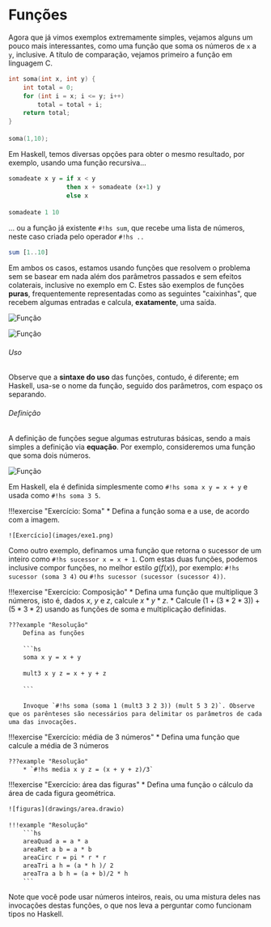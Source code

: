 # Funções
Agora que já vimos exemplos extremamente simples, vejamos alguns um pouco mais interessantes, como uma função que soma os números de `x` a `y`, inclusive.
A título de comparação, vejamos primeiro a função em linguagem C.

```c
int soma(int x, int y) {
    int total = 0;
    for (int i = x; i <= y; i++)
        total = total + i;
    return total;
}

soma(1,10);
```

Em Haskell, temos diversas opções para obter o mesmo resultado, por exemplo, usando uma função recursiva...

```Haskell
somadeate x y = if x < y
                then x + somadeate (x+1) y
                else x

somadeate 1 10
```

... ou a função já existente `#!hs sum`, que recebe uma lista de números, neste caso criada pelo operador `#!hs ..`

```hs
sum [1..10]
```

Em ambos os casos, estamos usando funções que resolvem o problema sem se basear em nada além dos parâmetros passados e sem efeitos colaterais, inclusive no exemplo em C.
Estes são exemplos de funções **puras**, frequentemente representadas como as seguintes "caixinhas", que recebem algumas entradas e calcula, **exatamente**, uma saída.

![Função](drawings/function.drawio#0)

![Função](drawings/function.drawio#1)

###### Uso

Observe que a **sintaxe do uso** das funções, contudo, é diferente; em Haskell, usa-se o nome da função, seguido dos parâmetros, com espaço os separando.

###### Definição

A definição de funções segue algumas estruturas básicas, sendo a mais simples a definição via **equação**.
Por exemplo, consideremos uma função que soma dois números.

![Função](drawings/function.drawio#3)

Em Haskell, ela é definida simplesmente como `#!hs soma x y = x + y` e usada como `#!hs soma 3 5`.

!!!exercise "Exercício: Soma"
    * Defina a função soma e a use, de acordo com a imagem.

    ![Exercício](images/exe1.png)

Como outro exemplo, definamos uma função que retorna o sucessor de um inteiro como `#!hs sucessor x = x + 1`.
Com estas duas funções, podemos inclusive compor funções, no melhor estilo $g(f(x))$, por exemplo: `#!hs sucessor (soma 3 4)` ou `#!hs sucessor (sucessor (sucessor 4))`.

!!!exercise "Exercício: Composição"
    * Defina uma função que multiplique 3 números, isto é, dados $x$, $y$ e $z$, calcule $x*y*z$.
    * Calcule $(1 + (3 * 2 * 3)) + (5 * 3 * 2)$ usando as funções de soma e multiplicação definidas.

    ???example "Resolução"
        Defina as funções

        ```hs
        soma x y = x + y
        
        mult3 x y z = x + y + z

        ```

        Invoque `#!hs soma (soma 1 (mult3 3 2 3)) (mult 5 3 2)`. Observe que os parênteses são necessários para delimitar os parâmetros de cada uma das invocações.

!!!exercise "Exercício: média de 3 números"
    * Defina uma função que calcule a média de 3 números

    ???example "Resolução"
        * `#!hs media x y z = (x + y + z)/3`

!!!exercise "Exercício: área das figuras"
    * Defina uma função o cálculo da área de cada figura geométrica.

    ![figuras](drawings/area.drawio)

    !!!example "Resolução"
        ```hs
        areaQuad a = a * a
        areaRet a b = a * b
        areaCirc r = pi * r * r
        areaTri a h = (a * h )/ 2
        areaTra a b h = (a + b)/2 * h
        ```





Note que você pode usar números inteiros, reais, ou uma mistura deles nas invocações destas funções, o que nos leva a perguntar como funcionam tipos no Haskell.
